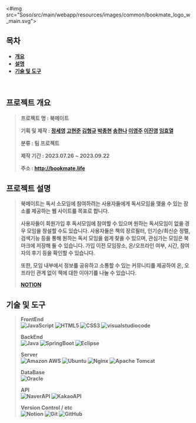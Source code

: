 <#img src="Soso/src/main/webapp/resources/images/common/bookmate_logo_w_main.svg">

## **목차**

<b>

- [개요](#-프로젝트-개요)
- [설명](#-프로젝트-설명)
- [기술 및 도구](#-기술-및-도구)

<br>

## 프로젝트 개요
> **프로젝트 명 :** 북메이트
>
> **기획 및 제작 :** 
[정세영](https://github.com/ar2723)
[고현준](https://github.com/HyeonJunKOH)
[김형규](https://github.com/kariyarn)
[박종현](https://github.com/PakrJongHyeon)
[송한나](https://github.com/nongdamgomm)
[이영주](https://github.com/2youngjoo)
[이진영](https://github.com/Lee-Jin-Young)
[임효열](https://github.com/Wideds)
>
> **분류 :** 팀 프로젝트
>
> **제작 기간 :** 2023.07.26 ~ 2023.09.22
>
> **주소 :** http://bookmate.life

## 프로젝트 설명
> 북메이트는 독서 소모임에 참여하려는 사용자들에게 독서모임을 맺을 수 있는 장소를 제공하는 웹 사이트를 목표로 합니다.
>
> 사용자들이 회원가입 후 독서모임에 참여할 수 있으며 원하는 독서모임이 없을 경우 모임을 창설할 수도 있습니다.
> 사용자들은 책의 장르필터, 인기순/최신순 정렬, 검색기능 등을 통해 원하는 독서 모임을 쉽게 찾을 수 있으며, 관심가는 모임은 북마크에 저장해 둘 수 있습니다.
> 가입 이전 모임장소, 온/오프라인 여부, 시간, 참여자의 후기 등을 확인할 수 있습니다.
>
> 또한, 모임 내부에서 정보를 공유하고 소통할 수 있는 커뮤니티를 제공하여 온, 오프라인 관계 없이 책에 대한 이야기를 나눌 수 있습니다.
>
> [NOTION](https://bookmateacorn.notion.site/6e8f0be78ab24d6994a372dd2afe0977?pvs=4)

## 기술 및 도구
> **FrontEnd**<br>
> ![JavaScript](https://img.shields.io/badge/javascript-%23323330.svg?style=for-the-badge&logo=javascript&logoColor=%23F7DF1E)
> ![HTML5](https://img.shields.io/badge/HTML5-E34F26.svg?style=for-the-badge&logo=HTML5&logoColor=white)
> ![CSS3](https://img.shields.io/badge/CSS3-1572B6.svg?style=for-the-badge&logo=CSS3&logoColor=white)
> ![visualstudiocode](https://img.shields.io/badge/Visual%20Studio%20Code-1572B6.svg?style=for-the-badge&logo=visualstudiocode&logoColor=white)
>
> **BackEnd** <br>
> ![Java](https://img.shields.io/badge/java-%23ED8B00.svg?style=for-the-badge&logo=openjdk&logoColor=white)
> ![SpringBoot](https://img.shields.io/badge/Spring%20Boot-6DB33F.svg?style=for-the-badge&logo=SpringBoot&logoColor=white)
> ![Eclipse](https://img.shields.io/badge/Eclipse-2C2255.svg?style=for-the-badge&logo=eclipse&logoColor=white)
>
> **Server**<br>
> ![Amazon AWS](https://img.shields.io/badge/AWS-232F3E.svg?style=for-the-badge&logo=AmazonAWS&logoColor=white)
> ![Ubuntu](https://img.shields.io/badge/Ubuntu-E95420?style=for-the-badge&logo=ubuntu&logoColor=white)
> ![Nginx](https://img.shields.io/badge/nginx-%23009639.svg?style=for-the-badge&logo=nginx&logoColor=white)
> ![Apache Tomcat](https://img.shields.io/badge/apache%20tomcat-%23F8DC75.svg?style=for-the-badge&logo=apache-tomcat&logoColor=black)
>
> **DataBase**<br>
> ![Oracle](https://img.shields.io/badge/Oracle-F80000.svg?style=for-the-badge&logo=Oracle&logoColor=white)
>
> **API**<br>
> ![NaverAPI](https://img.shields.io/badge/naver%20API-03C75A.svg?style=for-the-badge&logo=kakaotalk&logoColor=white)
> ![KakaoAPI](https://img.shields.io/badge/kakao%20API-ffcd00.svg?style=for-the-badge&logo=kakao&logoColor=white)
>
> **Version Control / etc**<br>
> ![Notion](https://img.shields.io/badge/Notion-%23000000.svg?style=for-the-badge&logo=notion&logoColor=white)
> ![Git](https://img.shields.io/badge/git-%23F05033.svg?style=for-the-badge&logo=git&logoColor=white)
> ![GitHub](https://img.shields.io/badge/github-%23121011.svg?style=for-the-badge&logo=github&logoColor=white)
